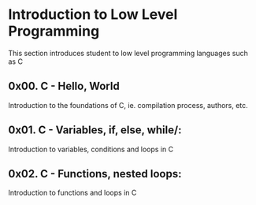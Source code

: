 # Introduction to Low Level Programming 
This section introduces student to low level programming languages such as C

## 0x00. C - Hello, World
Introduction to the foundations of C, ie. compilation process, authors, etc.

## 0x01. C - Variables, if, else, while/:
Introduction to variables, conditions and loops in C

## 0x02. C - Functions, nested loops:
Introduction to functions and loops in C
